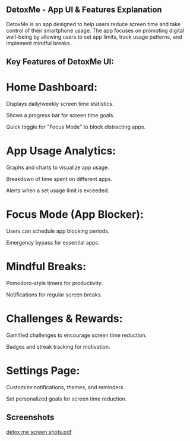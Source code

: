 ## DetoxMe - App UI & Features Explanation
DetoxMe is an app designed to help users reduce screen time and take control of their smartphone usage. The app focuses on promoting digital well-being by allowing users to set app limits, track usage patterns, and implement mindful breaks.

## Key Features of DetoxMe UI:
# Home Dashboard:

Displays daily/weekly screen time statistics.

Shows a progress bar for screen time goals.

Quick toggle for "Focus Mode" to block distracting apps.

# App Usage Analytics:

Graphs and charts to visualize app usage.

Breakdown of time spent on different apps.

Alerts when a set usage limit is exceeded.

# Focus Mode (App Blocker):

Users can schedule app blocking periods.

Emergency bypass for essential apps.

# Mindful Breaks:

Pomodoro-style timers for productivity.

Notifications for regular screen breaks.

 # Challenges & Rewards:

Gamified challenges to encourage screen time reduction.

Badges and streak tracking for motivation.

# Settings Page:

Customize notifications, themes, and reminders.

Set personalized goals for screen time reduction.

## Screenshots 
[detox me screen shots.pdf](https://github.com/user-attachments/files/19541056/detox.me.screen.shots.pdf)
